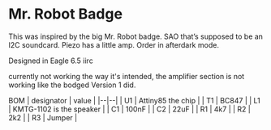 # Mr. Robot Badge

This was inspired by the big Mr. Robot badge. SAO that’s supposed to be an I2C soundcard. Piezo has a little amp. Order in afterdark mode.

Designed in Eagle 6.5 iirc

currently not working the way it's intended, the amplifier section is not working like the bodged Version 1 did. 


BOM
 | designator | value |
 |--|--|
 | U1 | Attiny85 the chip | 
 | T1 |  BC847 | 
 | L1 | KMTG-1102 is the speaker | 
 | C1  | 100nF | 
 | C2  | 22uF | 
 | R1  | 4k7 | 
 | R2  | 2k2 | 
 | R3  | Jumper | 
